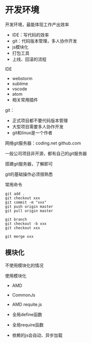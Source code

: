 
# 开发环境

开发环境，最能体现工作产出效率

- IDE：写代码的效率
- git：代码版本管理，多人协作开发
- js模块化
- 打包工具
- 上线、回滚的流程



IDE
- webstorm
- sublime
- vscode
- atom
- 相关常用插件

git：
- 正式项目都不要代码版本管理
- 大型项目需要多人协作开发
- git和linux是一个作者


网络git服务器：coding.net  github.com

一般公司项目非开源，都有自己的git服务器

搭建git服务器，了解即可

git的基础操作必须很熟悉

常用命令
```
git add .
git checkout xxx
git commit -m "xxx"
git push origin master
git pull origin master

git branch
git checkout -b xxx
git checkout xxx

git merge xxx
```


## 模块化

不使用模块化的情况

使用模块化

- AMD
- CommonJs
- AMD requite.js 


- 全局define函数
- 全局require函数 
- 依赖的js会自动、异步加载


```


```













